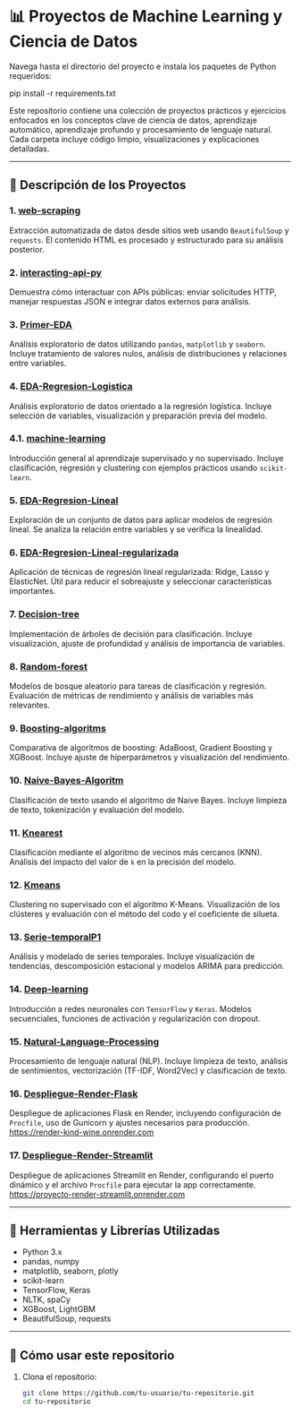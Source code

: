 # 📊 Proyectos de Machine Learning y Ciencia de Datos

Navega hasta el directorio del proyecto e instala los paquetes de Python requeridos:

pip install -r requirements.txt

Este repositorio contiene una colección de proyectos prácticos y ejercicios enfocados en los conceptos clave de ciencia de datos, aprendizaje automático, aprendizaje profundo y procesamiento de lenguaje natural. Cada carpeta incluye código limpio, visualizaciones y explicaciones detalladas.

---

## 📁 Descripción de los Proyectos

### 1. [web-scraping](./src/1.web-scraping/)
Extracción automatizada de datos desde sitios web usando `BeautifulSoup` y `requests`. El contenido HTML es procesado y estructurado para su análisis posterior.

### 2. [interacting-api-py](./src/2.interacting-api-py/)
Demuestra cómo interactuar con APIs públicas: enviar solicitudes HTTP, manejar respuestas JSON e integrar datos externos para análisis.

### 3. [Primer-EDA](./src/3.Primer-EDA/)
Análisis exploratorio de datos utilizando `pandas`, `matplotlib` y `seaborn`. Incluye tratamiento de valores nulos, análisis de distribuciones y relaciones entre variables.

### 4. [EDA-Regresion-Logistica](./src/4.EDA-Regresion-Logistica/)
Análisis exploratorio de datos orientado a la regresión logística. Incluye selección de variables, visualización y preparación previa del modelo.

### 4.1. [machine-learning](./src/4.1.machine-learning/)
Introducción general al aprendizaje supervisado y no supervisado. Incluye clasificación, regresión y clustering con ejemplos prácticos usando `scikit-learn`.

### 5. [EDA-Regresion-Lineal](./src/5.EDA-Regresion-Lineal/)
Exploración de un conjunto de datos para aplicar modelos de regresión lineal. Se analiza la relación entre variables y se verifica la linealidad.

### 6. [EDA-Regresion-Lineal-regularizada](./src/6.EDA-Regresion-Lineal-regularizada/)
Aplicación de técnicas de regresión lineal regularizada: Ridge, Lasso y ElasticNet. Útil para reducir el sobreajuste y seleccionar características importantes.

### 7. [Decision-tree](./src/7.Decision-tree/)
Implementación de árboles de decisión para clasificación. Incluye visualización, ajuste de profundidad y análisis de importancia de variables.

### 8. [Random-forest](./src/8.Random-forest/)
Modelos de bosque aleatorio para tareas de clasificación y regresión. Evaluación de métricas de rendimiento y análisis de variables más relevantes.

### 9. [Boosting-algoritms](./src/9.Boosting-algoritms/)
Comparativa de algoritmos de boosting: AdaBoost, Gradient Boosting y XGBoost. Incluye ajuste de hiperparámetros y visualización del rendimiento.

### 10. [Naive-Bayes-Algoritm](./src/10.Naive-Bayes-Algoritm/)
Clasificación de texto usando el algoritmo de Naive Bayes. Incluye limpieza de texto, tokenización y evaluación del modelo.

### 11. [Knearest](./src/11.Knearest/)
Clasificación mediante el algoritmo de vecinos más cercanos (KNN). Análisis del impacto del valor de `k` en la precisión del modelo.

### 12. [Kmeans](./src/12.Kmeans/)
Clustering no supervisado con el algoritmo K-Means. Visualización de los clústeres y evaluación con el método del codo y el coeficiente de silueta.

### 13. [Serie-temporalP1](./src/13.Serie-temporalP1/)
Análisis y modelado de series temporales. Incluye visualización de tendencias, descomposición estacional y modelos ARIMA para predicción.

### 14. [Deep-learning](./src/14.Deep-learning/)
Introducción a redes neuronales con `TensorFlow` y `Keras`. Modelos secuenciales, funciones de activación y regularización con dropout.

### 15. [Natural-Language-Processing](./src/15.Natural-Language-Processing/)
Procesamiento de lenguaje natural (NLP). Incluye limpieza de texto, análisis de sentimientos, vectorización (TF-IDF, Word2Vec) y clasificación de texto.

### 16. [Despliegue-Render-Flask](./src/16.ML-WebApp-Flask/)
Despliegue de aplicaciones Flask en Render, incluyendo configuración de `Procfile`, uso de Gunicorn y ajustes necesarios para producción.  
https://render-kind-wine.onrender.com

### 17. [Despliegue-Render-Streamlit](./src/17.ML-WebApp-Streamlit/)
Despliegue de aplicaciones Streamlit en Render, configurando el puerto dinámico y el archivo `Procfile` para ejecutar la app correctamente.  
https://proyecto-render-streamlit.onrender.com

---

## 🧠 Herramientas y Librerías Utilizadas

- Python 3.x  
- pandas, numpy  
- matplotlib, seaborn, plotly  
- scikit-learn  
- TensorFlow, Keras  
- NLTK, spaCy  
- XGBoost, LightGBM  
- BeautifulSoup, requests  

---

## 🚀 Cómo usar este repositorio

1. Clona el repositorio:
   ```bash
   git clone https://github.com/tu-usuario/tu-repositorio.git
   cd tu-repositorio

